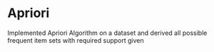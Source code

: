 # Apriori
Implemented Apriori Algorithm on a dataset and derived all possible frequent item sets with required support given
